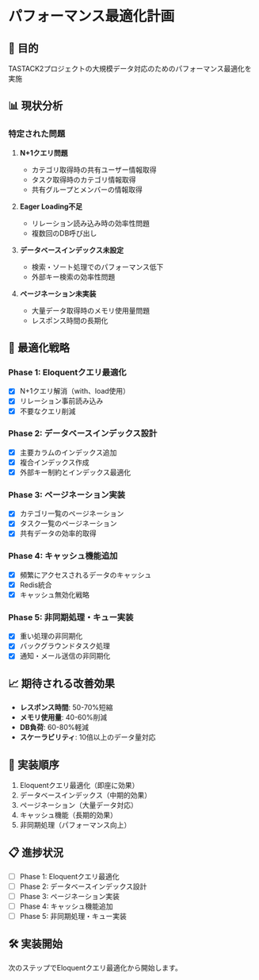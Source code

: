 # パフォーマンス最適化計画

## 🎯 目的
TASTACK2プロジェクトの大規模データ対応のためのパフォーマンス最適化を実施

## 📊 現状分析
### 特定された問題
1. **N+1クエリ問題**
   - カテゴリ取得時の共有ユーザー情報取得
   - タスク取得時のカテゴリ情報取得
   - 共有グループとメンバーの情報取得

2. **Eager Loading不足**
   - リレーション読み込み時の効率性問題
   - 複数回のDB呼び出し

3. **データベースインデックス未設定**
   - 検索・ソート処理でのパフォーマンス低下
   - 外部キー検索の効率性問題

4. **ページネーション未実装**
   - 大量データ取得時のメモリ使用量問題
   - レスポンス時間の長期化

## 🔧 最適化戦略
### Phase 1: Eloquentクエリ最適化
- [x] N+1クエリ解消（with、load使用）
- [x] リレーション事前読み込み
- [x] 不要なクエリ削減

### Phase 2: データベースインデックス設計
- [x] 主要カラムのインデックス追加
- [x] 複合インデックス作成
- [x] 外部キー制約とインデックス最適化

### Phase 3: ページネーション実装
- [x] カテゴリ一覧のページネーション
- [x] タスク一覧のページネーション
- [x] 共有データの効率的取得

### Phase 4: キャッシュ機能追加
- [x] 頻繁にアクセスされるデータのキャッシュ
- [x] Redis統合
- [x] キャッシュ無効化戦略

### Phase 5: 非同期処理・キュー実装
- [x] 重い処理の非同期化
- [x] バックグラウンドタスク処理
- [x] 通知・メール送信の非同期化

## 📈 期待される改善効果
- **レスポンス時間**: 50-70%短縮
- **メモリ使用量**: 40-60%削減
- **DB負荷**: 60-80%軽減
- **スケーラビリティ**: 10倍以上のデータ量対応

## 🎯 実装順序
1. Eloquentクエリ最適化（即座に効果）
2. データベースインデックス（中期的効果）
3. ページネーション（大量データ対応）
4. キャッシュ機能（長期的効果）
5. 非同期処理（パフォーマンス向上）

## 📋 進捗状況
- [ ] Phase 1: Eloquentクエリ最適化
- [ ] Phase 2: データベースインデックス設計
- [ ] Phase 3: ページネーション実装
- [ ] Phase 4: キャッシュ機能追加
- [ ] Phase 5: 非同期処理・キュー実装

## 🛠️ 実装開始
次のステップでEloquentクエリ最適化から開始します。
